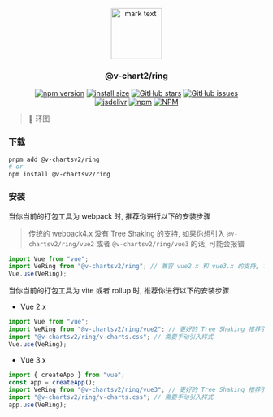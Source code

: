 <p align="center">
<img src="https://raw.githubusercontent.com/denaro-org/v-charts2/main/docs/.vuepress/public/favicon.ico" alt="mark text" width="100" height="100">
</p>

<h3 align="center">@v-chart2/ring</h3>

<p align="center">
  <a href="https://www.npmjs.com/package/@v-chartsv2/ring" target="_blank"><img alt="npm version" src="https://img.shields.io/npm/v/@v-chartsv2/ring"></a>
  <a href="https://packagephobia.com/result?p=@v-chartsv2/ring" target="_blank"><img alt="install size" src="https://packagephobia.now.sh/badge?p=@v-chartsv2/ring"></a>
  <a href="https://github.com/denaro-org/v-charts2/stargazers" target="_blank"><img alt="GitHub stars" src="https://img.shields.io/github/stars/denaro-org/v-charts2"></a>
  <a href="https://github.com/denaro-org/v-charts2/issues" target="_blank"><img alt="GitHub issues" src="https://img.shields.io/github/issues/denaro-org/v-charts2"></a>
  <br />
<a href="https://www.jsdelivr.com/package/npm/@v-chartsv2/ring" target="_blank"><img alt="jsdelivr" src="https://data.jsdelivr.com/v1/package/npm/@v-chartsv2/ring/badge"></a>
  <a href="https://www.npmjs.com/package/@v-chartsv2/ring" target="_blank"><img alt="npm" src="https://img.shields.io/node/v/@v-chartsv2/ring"></a>
  <a href="https://github.com/denaro-org/v-charts2/blob/main/LICENSE" target="_blank"><img alt="NPM" src="https://img.shields.io/npm/l/@v-chartsv2/ring"></a>
</p>

> :tada: 环图

### 下载

```bash
pnpm add @v-chartsv2/ring
# or
npm install @v-chartsv2/ring
```

### 安装

当你当前的打包工具为 webpack 时, 推荐你进行以下的安装步骤

> 传统的 webpack4.x 没有 Tree Shaking 的支持, 如果你想引入 `@v-chartsv2/ring/vue2` 或者 `@v-chartsv2/ring/vue3` 的话, 可能会报错

```javascript
import Vue from "vue";
import VeRing from "@v-chartsv2/ring"; // 兼容 vue2.x 和 vue3.x 的支持, 将会自动加载支持 vue2.x 的支持包或者支持 vue3.x 的支持包
Vue.use(VeRing);
```

当你当前的打包工具为 vite 或者 rollup 时, 推荐你进行以下的安装步骤

- Vue 2.x

```javascript
import Vue from "vue";
import VeRing from "@v-chartsv2/ring/vue2"; // 更好的 Tree Shaking 推荐引入 vue2.x 的专属支持包
import "@v-chartsv2/ring/v-charts.css"; // 需要手动引入样式
Vue.use(VeRing);
```

- Vue 3.x

```javascript
import { createApp } from "vue";
const app = createApp();
import VeRing from "@v-chartsv2/ring/vue3"; // 更好的 Tree Shaking 推荐引入 vue3.x 的专属支持包
import "@v-chartsv2/ring/v-charts.css"; // 需要手动引入样式
app.use(VeRing);
```
